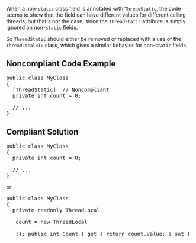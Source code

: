 When a non-`static` class field is annotated with `ThreadStatic`, the code seems to show that the field can have different
values for different calling threads, but that's not the case, since the `ThreadStatic` attribute is simply ignored on
non-`static` fields. 

So `ThreadStatic` should either be removed or replaced with a use of the `ThreadLocal<T>` class, which gives a similar
behavior for non-`static` fields.

## Noncompliant Code Example

<pre>
public class MyClass
{
  [ThreadStatic]  // Noncompliant
  private int count = 0;

  // ...
}
</pre>

## Compliant Solution

<pre>
public class MyClass
{
  private int count = 0;

  // ...
}
</pre>

or

<pre>
public class MyClass
{
  private readonly ThreadLocal
 <int>
   count = new ThreadLocal
  <int>
   (); public int Count { get { return count.Value; } set { count.Value = value; } } // ... } 
  </int>
 </int></pre>